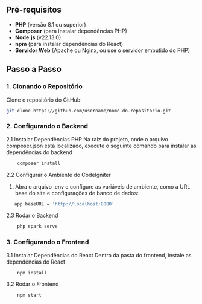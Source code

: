 ## Pré-requisitos

- **PHP** (versão 8.1 ou superior)
- **Composer** (para instalar dependências PHP)
- **Node.js** (v22.13.0)
- **npm** (para instalar dependências do React)
- **Servidor Web** (Apache ou Nginx, ou use o servidor embutido do PHP)

## Passo a Passo

### 1. Clonando o Repositório

Clone o repositório do GitHub:

```bash
git clone https://github.com/username/nome-do-repositorio.git

```

### 2. Configurando o Backend

2.1 Instalar Dependências PHP
Na raiz do projeto, onde o arquivo composer.json está localizado, execute o seguinte comando para instalar as dependências do backend

```bash
    composer install
```

2.2 Configurar o Ambiente do CodeIgniter

1.  Abra o arquivo .env e configure as variáveis de ambiente, como a URL base do site e configurações de banco de dados:

```bash
   app.baseURL = 'http://localhost:8080'
```

2.3 Rodar o Backend

```bash
    php spark serve
```

### 3. Configurando o Frontend

3.1 Instalar Dependências do React
Dentro da pasta do frontend, instale as dependências do React

```bash
    npm install
```

3.2 Rodar o Frontend

```bash
    npm start
```
